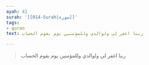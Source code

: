 ```yaml
---
ayah: 41
surah: '[[014-Surah|سورة]]'
tags:
- quran
text: ربنا اغفر لي ولوالدي وللمؤمنين يوم يقوم الحساب

---
```

> ربنا اغفر لي ولوالدي وللمؤمنين يوم يقوم الحساب
